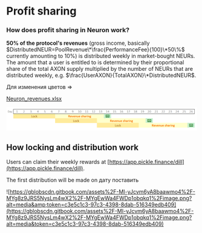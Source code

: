 # Profit sharing

### How does profit sharing in Neuron work?

**50% of the protocol's revenues** \(gross income, basically $DistributedNEUR=PoolRevenue\*\frac{PerformanceFee}{100}\*50\%$ currently amounting to 10%\) is distributed weekly in market-bought NEURs. The amount that a user is entitled to is determined by their proportional share of the total AXON supply multiplied by the number of NEURs that are distributed weekly, e.g. $\frac{UserAXON}{TotalAXON}\*DistributedNEUR$.

Для изменения цветов ⇒

[Neuron\_revenues.xlsx](https://s3-us-west-2.amazonaws.com/secure.notion-static.com/a74379af-57ec-4b4e-b3e2-a5552c42d3bb/Neuron_revenues.xlsx)

![](../.gitbook/assets/image%20%286%29.png)

## How locking and distribution work

Users can claim their weekly rewards at [https://app.pickle.finance/dill](https://app.pickle.finance/dill).

The first distribution will be made on дату поставить

![https://gblobscdn.gitbook.com/assets%2F-MI-yJcvm6yA8baawmo4%2F-MYg8z9JRS5NysLm4wX2%2F-MYgEwWa4FWDp1obqkq1%2Fimage.png?alt=media&amp;token=c3e5c1c3-97c3-4398-8dab-516349edb409](https://gblobscdn.gitbook.com/assets%2F-MI-yJcvm6yA8baawmo4%2F-MYg8z9JRS5NysLm4wX2%2F-MYgEwWa4FWDp1obqkq1%2Fimage.png?alt=media&token=c3e5c1c3-97c3-4398-8dab-516349edb409)

